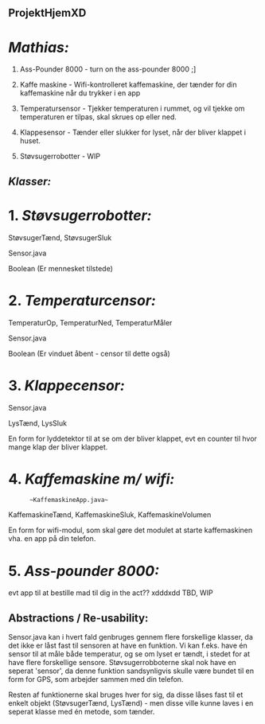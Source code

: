 ## ProjektHjemXD

# _Mathias:_ 

1. Ass-Pounder 8000 - turn on the ass-pounder 8000 ;]

2. Kaffe maskine - Wifi-kontrolleret kaffemaskine, der tænder for din kaffemaskine når du trykker i en app

3. Temperatursensor - Tjekker temperaturen i rummet, og vil tjekke om temperaturen er tilpas, skal skrues op eller ned. 

4. Klappesensor - Tænder eller slukker for lyset, når der bliver klappet i huset. 

5. Støvsugerrobotter - WIP

## _Klasser:_

# 1. _Støvsugerrobotter:_

StøvsugerTænd, StøvsugerSluk 

Sensor.java

Boolean (Er mennesket tilstede)

# 2. _Temperaturcensor:_

TemperaturOp, TemperaturNed, TemperaturMåler

Sensor.java

Boolean (Er vinduet åbent - censor til dette også)

# 3. _Klappecensor:_

Sensor.java

LysTænd, LysSluk

En form for lyddetektor til at se om der bliver klappet, evt en counter til hvor mange klap der bliver klappet. 

# 4. _Kaffemaskine m/ wifi:_

          ~KaffemaskineApp.java~

KaffemaskineTænd, KaffemaskineSluk, KaffemaskineVolumen

En form for wifi-modul, som skal gøre det modulet at starte kaffemaskinen vha. en app på din telefon. 

# 5. _Ass-pounder 8000:_

evt app til at bestille mad til dig in the act?? xdddxdd
TBD, WIP

## Abstractions / Re-usability: 

Sensor.java kan i hvert fald genbruges gennem flere forskellige klasser, da det ikke er låst fast til sensoren at have en funktion. 
Vi kan f.eks. have én sensor til at måle både temperatur, og se om lyset er tændt, i stedet for at have flere forskellige sensore. Støvsugerrobboterne skal nok have en seperat 'sensor', da denne funktion sandsynligvis skulle være bundet til en form for GPS, som arbejder sammen med din telefon. 

Resten af funktionerne skal bruges hver for sig, da disse låses fast til et enkelt objekt (StøvsugerTænd, LysTænd) - men disse ville kunne laves i en seperat klasse med én metode, som tænder. 

